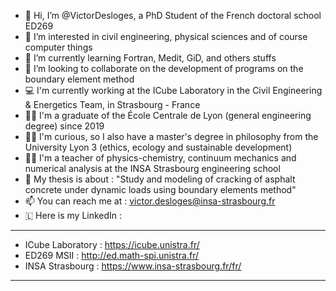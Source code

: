 - 👋 Hi, I’m @VictorDesloges, a PhD Student of the French doctoral school ED269
- 👀 I’m interested in civil engineering, physical sciences and of course computer things
- 🌱 I’m currently learning Fortran, Medit, GiD, and others stuffs
- 💌 I’m looking to collaborate on the development of programs on the boundary element method
- 💻 I'm currently working at the ICube Laboratory in the Civil Engineering & Energetics Team, in Strasbourg - France
- 👨‍🎓 I'm a graduate of the École Centrale de Lyon (general engineering degree) since 2019
- 🙇‍♂️ I'm curious, so I also have a master's degree in philosophy from the University Lyon 3 (ethics, ecology and sustainable development)
- 👨‍🏫 I'm a teacher of physics-chemistry, continuum mechanics and numerical analysis at the INSA Strasbourg engineering school
- 🚧 My thesis is about : "Study and modeling of cracking of asphalt concrete under dynamic loads using boundary elements method"
- 📫 You can reach me at : victor.desloges@insa-strasbourg.fr
- 🇱 Here is my LinkedIn : 
- - - - - - - - - - - - - - - - - - - - - - - - - - - - - - - - - - - - - - - - - - - - - - - - - - - - - - - - - - - - - - - - -

- ICube Laboratory : https://icube.unistra.fr/
- ED269 MSII : http://ed.math-spi.unistra.fr/
- INSA Strasbourg : https://www.insa-strasbourg.fr/fr/

- - - - - - - - - - - - - - - - - - - - - - - - - - - - - - - - - - - - - - - - - - - - - - - - - - - - - - - - - - - - - - - - -
